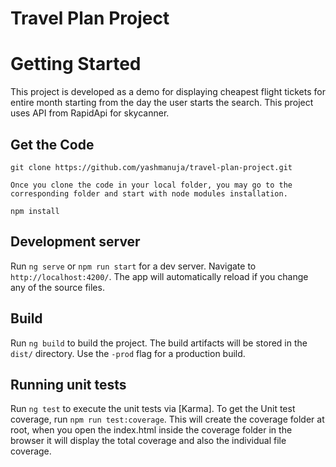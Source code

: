 # Travel Plan Project

# Getting Started

This project is developed as a demo for displaying cheapest flight tickets for entire month starting from the day the user starts the search. This project uses API from RapidApi for skycanner.

## Get the Code
```
git clone https://github.com/yashmanuja/travel-plan-project.git

Once you clone the code in your local folder, you may go to the corresponding folder and start with node modules installation.

npm install
```

## Development server

Run `ng serve` or `npm run start` for a dev server. Navigate to `http://localhost:4200/`. The app will automatically reload if you change any of the source files.

## Build

Run `ng build` to build the project. The build artifacts will be stored in the `dist/` directory. Use the `-prod` flag for a production build.

## Running unit tests

Run `ng test` to execute the unit tests via [Karma].
To get the Unit test coverage, run `npm run test:coverage`. This will create the coverage folder at root, when you open the index.html inside the coverage folder in the browser it will display the total coverage and also the individual file coverage.

